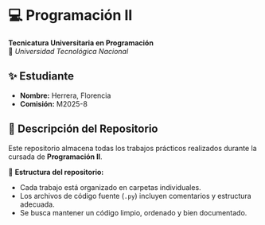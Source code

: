 # 💻 Programación II 
**Tecnicatura Universitaria en Programación**  
📍 *Universidad Tecnológica Nacional*  

## ✨ Estudiante  
- **Nombre:** Herrera, Florencia   
- **Comisión:** M2025-8 
## 📂 Descripción del Repositorio  
Este repositorio almacena todas los trabajos prácticos realizados durante la cursada de **Programación II**.  

📌 **Estructura del repositorio:**  
- Cada trabajo está organizado en carpetas individuales.  
- Los archivos de código fuente (`.py`) incluyen comentarios y estructura adecuada.  
- Se busca mantener un código limpio, ordenado y bien documentado.  


